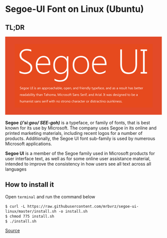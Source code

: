 # Segoe-UI Font on Linux (Ubuntu)

## TL;DR

<p align="center"><img src="segoe.png" alt="segoe" width="600"/></div></p>


**Segoe** ***(/ˈsiːɡoʊ/ SEE-goh)*** is a typeface, or family of fonts, that is best known for its use by Microsoft. The company uses Segoe in its online and printed marketing materials, including recent logos for a number of products. Additionally, the Segoe UI font sub-family is used by numerous Microsoft applications.

**Segoe UI** is a member of the Segoe family used in Microsoft products for user interface text, as well as for some online user assistance material, intended to improve the consistency in how users see all text across all languages

## How to install it

Open `terminal` and run the command below
```console
$ curl -L https://raw.githubusercontent.com/mrbvrz/segoe-ui-linux/master/install.sh -o install.sh
$ chmod 775 install.sh
$ ./install.sh
```

[Source](https://en.wikipedia.org/wiki/Segoe)
